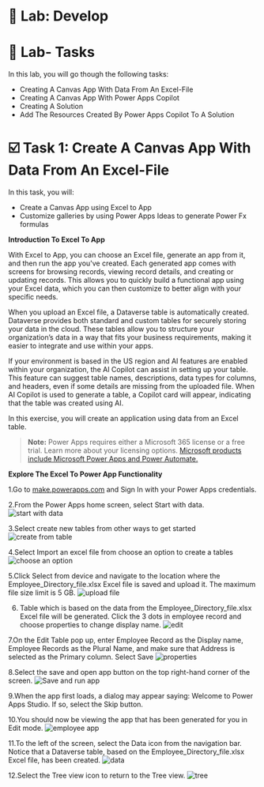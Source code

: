 # **🚀 Lab: Develop**
# **📝 Lab- Tasks**

In this lab, you will go though the following tasks:

+ Creating A Canvas App With Data From An Excel-File
+ Creating A Canvas App With Power Apps Copilot
+ Creating A Solution
+ Add The Resources Created By Power Apps Copilot To A Solution
  
# **☑️ Task 1: Create A Canvas App With Data From An Excel-File**
In this task, you will:

+ Create a Canvas App using Excel to App
+ Customize galleries by using Power Apps Ideas to generate Power Fx formulas
  
**Introduction To Excel To App**

With Excel to App, you can choose an Excel file, generate an app from it, and then run the app you've created. Each generated app comes with screens for browsing records, viewing record details, and creating or updating records. This allows you to quickly build a functional app using your Excel data, which you can then customize to better align with your specific needs.

When you upload an Excel file, a Dataverse table is automatically created. Dataverse provides both standard and custom tables for securely storing your data in the cloud. These tables allow you to structure your organization’s data in a way that fits your business requirements, making it easier to integrate and use within your apps.

If your environment is based in the US region and AI features are enabled within your organization, the AI Copilot can assist in setting up your table. This feature can suggest table names, descriptions, data types for columns, and headers, even if some details are missing from the uploaded file. When AI Copilot is used to generate a table, a Copilot card will appear, indicating that the table was created using AI.

In this exercise, you will create an application using data from an Excel table.

> **Note:** Power Apps requires either a Microsoft 365 license or a free trial. Learn more about your licensing options. [Microsoft products include Microsoft Power Apps and Power Automate.](https://learn.microsoft.com/en-us/power-platform/admin/pricing-billing-skus)

**Explore The Excel To Power App Functionality**

1.Go to [make.powerapps.com](https://make.powerapps.com/) and Sign In with your Power Apps credentials.

2.From the Power Apps home screen, select Start with data.
![start with data](https://github.com/AishuSrini/PowerApps-with-data/blob/main/images/start-with-data.png)

3.Select create new tables from other ways to get started
![create from table](https://github.com/AishuSrini/PowerApps-with-data/blob/main/images/other-ways-to-start.png)

4.Select Import an excel file from choose an option to create a tables
![choose an option](https://github.com/AishuSrini/PowerApps-with-data/blob/main/images/choose-option.png)

5.Click Select from device and navigate to the location where the Employee_Directory_file.xlsx Excel file is saved and upload it. The maximum file size limit is 5 GB.
![upload file](https://github.com/AishuSrini/PowerApps-with-data/blob/main/images/import-excel.png)

6. Table which is based on the data from the Employee_Directory_file.xlsx Excel file will be generated. Click the 3 dots in employee record and choose properties to change display name.
![edit](https://github.com/AishuSrini/PowerApps-with-data/blob/main/images/edit-table-name.png)

7.On the Edit Table pop up, enter  Employee Record as the Display name, Employee Records as the Plural Name, and make sure that Address is selected as the Primary column. Select Save
![properties](https://github.com/AishuSrini/PowerApps-with-data/blob/main/images/properties.png)

8.Select the save and open app button on the top right-hand corner of the screen.
![Save and run app](https://github.com/AishuSrini/PowerApps-with-data/blob/main/images/save-and-open-app.png)

9.When the app first loads, a dialog may appear saying: Welcome to Power Apps Studio. If so, select the Skip button.

10.You should now be viewing the app that has been generated for you in Edit mode.
![employee app](https://github.com/AishuSrini/PowerApps-with-data/blob/main/images/employee-app.png)

11.To the left of the screen, select the Data icon from the navigation bar. Notice that a Dataverse table, based on the Employee_Directory_file.xlsx Excel file, has been created.
![data](https://github.com/AishuSrini/PowerApps-with-data/blob/main/images/data.png)

12.Select the Tree view icon to return to the Tree view.
![tree](https://github.com/AishuSrini/PowerApps-with-data/blob/main/images/tree.png)
